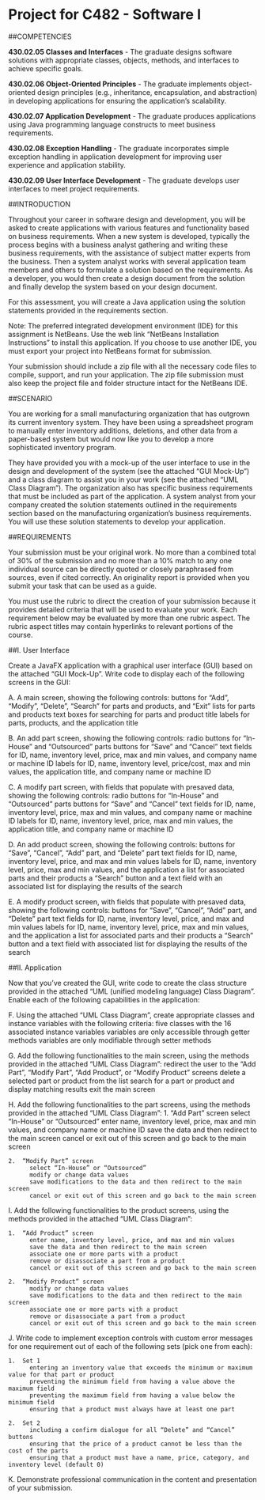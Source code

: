 # Project for C482 - Software I

##COMPETENCIES

**430.02.05 Classes and Interfaces** - The graduate designs software solutions with appropriate classes, objects, methods, and interfaces to achieve specific goals.

**430.02.06 Object-Oriented Principles** - The graduate implements object-oriented design principles (e.g., inheritance, encapsulation, and abstraction) in developing applications for ensuring the application’s scalability.

**430.02.07  Application Development** - The graduate produces applications using Java programming language constructs to meet business requirements.

**430.02.08 Exception Handling** - The graduate incorporates simple exception handling in application development for improving user experience and application stability.

**430.02.09 User Interface Development** - The graduate develops user interfaces to meet project requirements.


##INTRODUCTION

Throughout your career in software design and development, you will be asked to create applications with various features and functionality based on business requirements. When a new system is developed, typically the process begins with a business analyst gathering and writing these business requirements, with the assistance of subject matter experts from the business. Then a system analyst works with several application team members and others to formulate a solution based on the requirements. As a developer, you would then create a design document from the solution and finally develop the system based on your design document.

For this assessment, you will create a Java application using the solution statements provided in the requirements section.

Note: The preferred integrated development environment (IDE) for this assignment is NetBeans. Use the web link “NetBeans Installation Instructions” to install this application. If you choose to use another IDE, you must export your project into NetBeans format for submission.

Your submission should include a zip file with all the necessary code files to compile, support, and run your application. The zip file submission must also keep the project file and folder structure intact for the NetBeans IDE.


##SCENARIO

You are working for a small manufacturing organization that has outgrown its current inventory system. They have been using a spreadsheet program to manually enter inventory additions, deletions, and other data from a paper-based system but would now like you to develop a more sophisticated inventory program.

They have provided you with a mock-up of the user interface to use in the design and development of the system (see the attached “GUI Mock-Up”) and a class diagram to assist you in your work (see the attached “UML Class Diagram”). The organization also has specific business requirements that must be included as part of the application. A system analyst from your company created the solution statements outlined in the requirements section based on the manufacturing organization’s business requirements. You will use these solution statements to develop your application.


##REQUIREMENTS

Your submission must be your original work. No more than a combined total of 30% of the submission and no more than a 10% match to any one individual source can be directly quoted or closely paraphrased from sources, even if cited correctly. An originality report is provided when you submit your task that can be used as a guide.

You must use the rubric to direct the creation of your submission because it provides detailed criteria that will be used to evaluate your work. Each requirement below may be evaluated by more than one rubric aspect. The rubric aspect titles may contain hyperlinks to relevant portions of the course.


##I. User Interface

 Create a JavaFX application with a graphical user interface (GUI) based on the attached “GUI Mock-Up”. Write code to display each  of the following screens in the GUI: 

  A. A main screen, showing the following controls:
    buttons for “Add”, “Modify”, “Delete”, “Search” for parts and products, and “Exit”
    lists for parts and products
    text boxes for searching for parts and product
    title labels for parts, products, and the application title 

  B. An add part screen, showing the following controls:
    radio buttons for “In-House” and “Outsourced” parts
    buttons for “Save” and “Cancel”
    text fields for ID, name, inventory level, price, max and min values, and company name or machine ID
    labels for ID, name, inventory level, price/cost, max and min values, the application title, and company name or machine ID

  C. A modify part screen, with fields that populate with presaved data, showing the following controls:
    radio buttons for “In-House” and “Outsourced” parts
    buttons for “Save” and “Cancel”
    text fields for ID, name, inventory level, price, max and min values, and company name or machine ID
    labels for ID, name, inventory level, price, max and min values, the application title, and company name or machine ID

  D. An add product screen, showing the following controls:
    buttons for “Save”, “Cancel”, “Add” part, and “Delete” part
    text fields for ID, name, inventory level, price, and max and min values
    labels for ID, name, inventory level, price, max and min values, and the application
    a list for associated parts and their products
    a “Search” button and a text field with an associated list for displaying the results of the search

  E. A modify product screen, with fields that populate with presaved data, showing the following controls:
    buttons for “Save”, “Cancel”, “Add” part, and “Delete” part
    text fields for ID, name, inventory level, price, and max and min values
    labels for ID, name, inventory level, price, max and min values, and the application
    a list for associated parts and their products
    a “Search” button and a text field with associated list for displaying the results of the search


##II. Application

Now that you’ve created the GUI, write code to create the class structure provided in the attached “UML (unified modeling language) Class Diagram”. Enable each  of the following capabilities in the application:

  F. Using the attached “UML Class Diagram”, create appropriate classes and instance variables with the following criteria:
    five classes with the 16 associated instance variables
    variables are only accessible through getter methods
    variables are only modifiable through setter methods

  G. Add the following functionalities to the main screen, using the methods provided in the attached “UML Class Diagram”:
    redirect the user to the “Add Part”, “Modify Part”, “Add Product”, or “Modify Product” screens
    delete a selected part or product from the list
    search for a part or product and display matching results
    exit the main screen

  H. Add the following functionalities to the part screens, using the methods provided in the attached “UML Class Diagram”:
    1.  “Add Part” screen
          select “In-House” or “Outsourced”
          enter name, inventory level, price, max and min values, and company name or machine ID
          save the data and then redirect to the main screen
          cancel or exit out of this screen and go back to the main screen

    2.  “Modify Part” screen
          select “In-House” or “Outsourced”
          modify or change data values
          save modifications to the data and then redirect to the main screen
          cancel or exit out of this screen and go back to the main screen


  I. Add the following functionalities to the product screens, using the methods provided in the attached “UML Class Diagram”:

    1.  “Add Product” screen
          enter name, inventory level, price, and max and min values
          save the data and then redirect to the main screen
          associate one or more parts with a product
          remove or disassociate a part from a product
          cancel or exit out of this screen and go back to the main screen

    2.  “Modify Product” screen
          modify or change data values
          save modifications to the data and then redirect to the main screen
          associate one or more parts with a product
          remove or disassociate a part from a product
          cancel or exit out of this screen and go back to the main screen


  J.  Write code to implement exception controls with custom error messages for one requirement out of each of the following sets (pick one from each):

    1.  Set 1
          entering an inventory value that exceeds the minimum or maximum value for that part or product
          preventing the minimum field from having a value above the maximum field
          preventing the maximum field from having a value below the minimum field
          ensuring that a product must always have at least one part

    2.  Set 2
          including a confirm dialogue for all “Delete” and “Cancel” buttons
          ensuring that the price of a product cannot be less than the cost of the parts
          ensuring that a product must have a name, price, category, and inventory level (default 0)
 

  K.  Demonstrate professional communication in the content and presentation of your submission.
